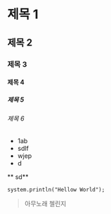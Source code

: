 # 제목 1
## 제목 2
### 제목 3
#### 제목 4
##### 제목 5
###### 제목 6

* 1ab
* sdlf
* wjep
* d

** sd**
```
system.println("Hellow World");
```
> 아무노래 첼린지

